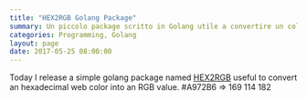 ```yaml
---
title: "HEX2RGB Golang Package"
summary: Un piccolo package scritto in Golang utile a convertire un colore esadecimale in un valore RGB
categories: Programming, Golang
layout: page
date: 2017-05-25 08:00:00
---
```


Today I release a simple golang package named [HEX2RGB](https://github.com/dlion/hex2rgb) useful to convert an hexadecimal web color into an RGB value. #A972B6 => 169 114 182
